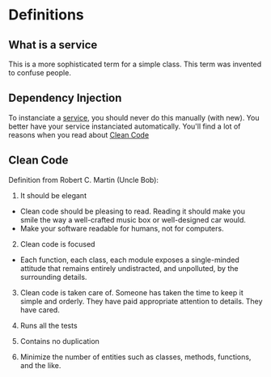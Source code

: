 # Definitions

## What is a service

This is a more sophisticated term for a simple class. This term was invented to confuse people.

## Dependency Injection

To instanciate a [service](https://github.com/boeschenstein/definition/tree/master#what-is-a-service), you should never do this manually (with new). You better have your service instanciated automatically. You'll find a lot of reasons when you read about [Clean Code](https://github.com/boeschenstein/definition/tree/master#clean-code)

## Clean Code

Definition from Robert C. Martin (Uncle Bob):

1. It should be elegant 

- Clean code should be pleasing to read. Reading it should make you smile the way a well-crafted music box or well-designed car would.
- Make your software readable for humans, not for computers.

2. Clean code is focused

- Each function, each class, each module exposes a single-minded attitude that remains entirely undistracted, and unpolluted, by the surrounding details.
 
3. Clean code is taken care of. Someone has taken the time to keep it simple and orderly. They have paid appropriate attention to details. They have cared.

4. Runs all the tests

5. Contains no duplication

6. Minimize the number of entities such as classes, methods, functions, and the like.
